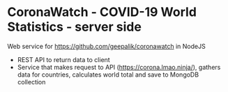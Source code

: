 # CoronaWatch - COVID-19 World Statistics - server side
Web service for https://github.com/geepalik/coronawatch in NodeJS    
* REST API to return data to client
* Service that makes request to API (https://corona.lmao.ninja/), gathers data for countries, calculates world total and save to MongoDB collection
